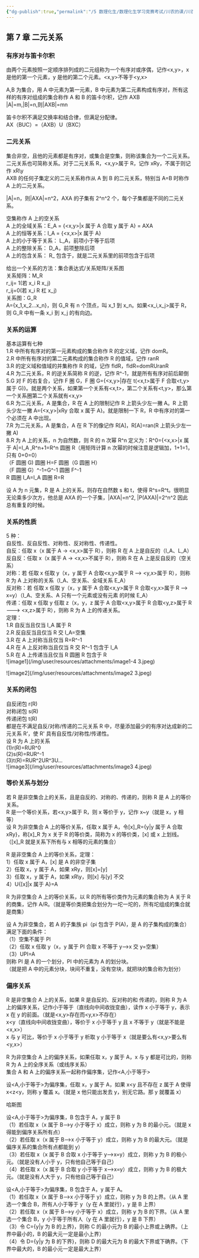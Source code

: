 ```yaml
---
{"dg-publish":true,"permalink":"/5 数理化生/数理化生学习竞赛考试/川农的课/川农离散数学/20210114第七章复习/","title":"20210114第七章复习"}
---
```



## 第 7 章 二元关系
### 有序对与笛卡尔积
由两个元素按照一定顺序排列成的二元组称为一个有序对或序偶，记作\<x,y\>，x 是他的第一个元素，y 是他的第二个元素。\<x,y\>不等于\<y,x\>

A,B 为集合，用 A 中元素为第一元素，B 中元素为第二元素构成有序对，所有这样的有序对组成的集合称作 A 和 B 的笛卡尔积，记作 AXB  
\|A\|=m,\|B\|=n,则\|AXB\|=mn

笛卡尔积不满足交换率和结合律，但满足分配律。  
AX（BUC）=（AXB）U（BXC）
### 
### 二元关系
集合非空，且他的元素都是有序对，或集合是空集，则称该集合为一个二元关系。二元关系也可简称关系。对于二元关系 R，\<x,y\>属于 R，记作 xRy，不属于则记作 xR\y  
AXB 的任何子集定义的二元关系称作从 A 到 B 的二元关系，特别当 A=B 时称作 A 上的二元关系。

\|A\|=n，则\|AXA\|=n^2，AXA 的子集有 2^n^2 个，每个子集都是不同的二元关系。

空集称作 A 上的空关系  
A 上的全域关系：E_A = {\<x,y\>\|x 属于 A 合取 y 属于 A} = AXA  
A 上的恒等关系：I_A = {\<x,x\>\|x 属于 A}  
A 上的小于等于关系： L_A，前项小于等于后项  
A 上的整除关系： D_A，前项整除后项  
A 上的包含关系： R_ 包含于，就是二元关系里的前项包含于后项

给出一个关系的方法：集合表达式/关系矩阵/关系图  
关系矩阵：M_R  
r_ij= 1(若 x_i R x_j)  
r_ij=0(若 x_i R 杠 x_j)  
关系图：G_R  
A={x_1,x_2…x_n}，则 G_R 有 n 个顶点，叫 x_1 到 x_n。如果\<x_i,x_j\>属于 R，则 G_R 中有一条 x_i 到 x_j 的有向边。

### 关系的运算
基本运算有七种  
1.R 中所有有序对的第一元素构成的集合称作 R 的定义域，记作 domR。  
2.R 中所有有序对的第二元素构成的集合称作 R 的值域，记作 ranR  
3.R 的定义域和值域的并集称作 R 的域，记作 fldR，fldR=domRUranR  
4.R 为二元关系，R 的逆关系简称 R 的逆，记作 R^-1，就是所有有序对前后颠倒  
5.G 对 F 的右复合，记作 F 圈 G，F 圈 G={\<x,y\>\|存在 t(\<x,t\>属于 F 合取\<t,y\>属于 G)}。就是两个关系，如果第一个关系有\<x,t\>，第二个关系有\<t,y\>，那么第一个关系圈第二个关系就有\<x,y\>  
6.R 为二元关系，A 是集合，R 在 A 上的限制记作 R 上箭头少左一撇 A。R 上箭头少左一撇 A={\<x,y\>\|xRy 合取 x 属于 A}。就是限制一下 R，R 中有序对的第一个必须在 A 中出现。  
7.R 为二元关系，A 是集合，A 在 R 下的像记作 R\[A\]，R\[A\]=ran(R 上箭头少左一撇 A)  
8.R 为 A 上的关系，n 为自然数，则 R 的 n 次幂 R^n 定义为：R^0={\<x,x\>\|x 属于 A\|=I_A ,R^n+1=R^n 圆圈 R（用矩阵计算 n 次幂的时候注意是逻辑加，1+1=1，只有 0+0=0）  
（F 圆圈 G) 圆圈 H=F 圆圈（G 圆圈 H）  
（F 圆圈 G）^-1=G^-1 圆圈 F^-1  
R 圆圈 I_A=I_A 圆圈 R=R  

设 A 为 n 元集，R 是 A 上的关系，则存在自然数 s 和 t，使得 R^s=R^t。很明显无论乘多少次方，他总是 AXA 的一个子集，\|AXA\|=n^2, \|P(AXA)\|=2^n^2 因此总有重复的时候。

### 关系的性质
5 种：  
自反性、反自反性、对称性、反对称性、传递性。  
自反：任取 x（x 属于 A -\> \<x,x\>属于 R），则称 R 在 A 上是自反的（I_A、L_A）  
反自反：任取 x（x 属于 A -\> \<x,x\>不属于 R），则称 R 在 A 上是反自反的（空关系）  
对称：若 任取 x 任取 y（x，y 属于 A 合取\<x,y\>属于 R --\> \<y,x\>属于 R），则称 R 为 A 上对称的关系（I_A、空关系、全域关系 E_A）  
反对称：若 任取 x 任取 y（x，y 属于 A 合取\<x,y\>属于 R 合取\<y,x\>属于 R --\> x=y）（I_A、空关系、A 只有一个元素或没有元素 的时候 E_A）  
传递：任取 x 任取 y 任取 z（x，y，z 属于 A 合取\<x,y\>属于 R 合取\<y,z\>属于 R ---\> \<x,z\>属于 R），则称 R 为 A 上的传递关系。  
定理：  
1.R 自反当且仅当 I_A 属于 R  
2.R 反自反当且仅当 R 交 I_A=空集  
3.R 在 A 上对称当且仅当 R=R^-1  
4.R 在 A 上反对称当且仅当 R 交 R^-1 包含于 I_A  
5.R 在 A 上传递当且仅当 R 圆圈 R 包含于 R  
![image1](/img/user/resources/attachments/image1-4 3.jpeg)

![image2](/img/user/resources/attachments/image2 3.jpeg)
### 
### 
### 关系的闭包
自反闭包 r(R)  
对称闭包 s(R)  
传递闭包 t(R)  
都是在不满足自反/对称/传递的二元关系 R 中，尽量添加最少的有序对达成新的二元关系 R‘，使 R' 具有自反性/对称性/传递性。  
设 R 为 A 上的关系  
(1)r(R)=RUR^0  
(2)s(R)=RUR^-1  
(3)t(R)=RUR^2UR^3U…  
![image3](/img/user/resources/attachments/image3 4.jpeg)
### 
### 等价关系与划分
若 R 是非空集合上的关系，且是自反的、对称的、传递的，则称 R 是 A 上的等价关系。  
R 是一个等价关系，若\<x,y\>属于 R，则 x 等价于 y，记作 x\~y（就是 x，y 相等）  
设 R 为非空集合 A 上的等价关系，任取 x 属于 A，令\[x\]\_R={y\|y 属于 A 合取 xRy}，称\[x\]\_R 为 x 关于 R 的等价类，简称为 x 的等价类，\[x\] 或 x 上划线。（\[x\]\_R 就是关系下所有与 x 相等的元素的集合）

R 是非空集合 A 上的等价关系，定理：  
1）任取 x 属于 A，\[x\] 是 A 的非空子集  
2）任取 x，y 属于 A，如果 xRy，则\[x\]=\[y\]  
3）任取 x，y 属于 A，如果 xR\y，则\[x\] 与\[y\] 不交  
4）U{\[x\]\|x 属于 A}=A

R 为非空集合 A 上的等价关系，以 R 的所有等价类作为元素的集合称为 A 关于 R 的商集，记作 A/R。（就是等价类把集合划分为一坨一坨的，所有坨组成的集合就是商集）

设 A 为非空集合，若 A 的子集族 pi（pi 包含于 P(A)，是 A 的子集构成的集合）满足下面的条件：  
（1）空集不属于 PI  
（2）任取 x 任取 y（x，y 属于 PI 合取 x 不等于 y--\>x 交 y=空集）  
（3）UPI=A  
则称 PI 是 A 的一个划分，PI 中的元素为 A 的划分块。  
（就是把 A 中的元素分块，块间不重复，没有空块，就把块的集合称为划分）

### 偏序关系
R 是非空集合 A 上的关系，如果 R 是自反的、反对称的和 传递的，则称 R 为 A 上的偏序关系，记作小于等于（直线向中间收拢变曲），读作 x 小于等于 y，表示 x 在 y 的前面。（就是\<x,y\>存在而\<y,x\>不存在）  
x\<y（直线向中间收拢变曲），等价于 x 小于等于 y 且 x 不等于 y（就是不能是\<x,x\>）  
x 与 y 可比，等价于 x 小于等于 y 析取 y 小于等于 x（就是要么有\<x,y\>要么有\<y,x\>）

R 为非空集合 A 上的偏序关系，如果任取 x，y 属于 A，x 与 y 都是可比的，则称 R 为 A 上的全序关系（或线序关系）  
集合 A 和 A 上的偏序关系一起称作偏序集，记作\<A,小于等于\>

设\<A,小于等于\>为偏序集，任取 x，y 属于 A，如果 x\<y 且不存在 z 属于 A 使得 x\<z\<y，则称 y 覆盖 x。（就是 x 他只能出发去 y，别无它路。那 y 就覆盖 x）

哈斯图

设\<A,小于等于\>为偏序集，B 包含于 A，y 属于 B  
（1）若任取 x（x 属于 B--\>y 小于等于 x）成立，则称 y 为 B 的最小元。（就是 x 得能到偏序关系所有点）  
（2）若任取 x（x 属于 B--\>x 小于等于 y）成立，则称 y 为 B 的最大元。（就是偏序关系的集合所有点都能到 y）  
（3）若任取 x（x 属于 B 合取 x 小于等于 y--\>x=y）成立，则称 y 为 B 的极小元。（就是没有人小于 y，只有他自己等于自己）  
（4）若任取 x（x 属于 B 合取 y 小于等于 x--\>x=y）成立，则称 y 为 B 的极大元。（就是没有人大于 y，只有他自己等于自己）

设\<A,小于等于\>为偏序集，B 包含于 A，y 属于 A。  
（1）若任取 x（x 属于 B--\>x 小于等于 y）成立，则称 y 为 B 的上界。（从 A 里选一个集合 B，所有人小于等于 y（y 在 A 里就行），y 是 B 上界）  
（2）若任取 x（x 属于 B--\>y 小于等于 x）成立，则称 y 为 B 的下界。（从 A 里选一个集合 B，y 小于等于所有人（y 在 A 里就行），y 是 B 下界）  
（3）令 C={y\|y 为 B 的上界}，则称 C 的最小元为 B 的最小上界或上确界。（上界中最小的，B 的最大元一定是最小上界）  
（4）令 D={y\|y 为 B 的下界}，则称 D 的最大元为 B 的最大下界或下确界。（下界中最大的，B 的最小元一定是最大上界）